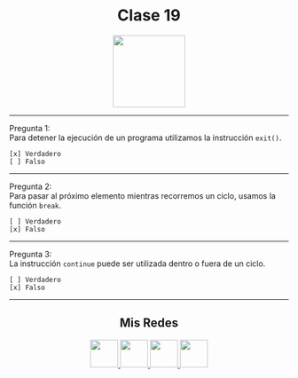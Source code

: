 <h1 align="center">Clase 19</h1>

<p align="center">
<img height=130px src="https://i.ibb.co/BL0pJF8/Polo.png"/>
</p>

-----------------------------------------------------------
Pregunta 1: <br>
Para detener la ejecución de un programa utilizamos la instrucción ```exit()```.
```
[x] Verdadero
[ ] Falso
```

-----------------------------------------------------------
Pregunta 2: <br>
Para pasar al próximo elemento mientras recorremos un ciclo, usamos la función ```break```.
```
[ ] Verdadero
[x] Falso

```

-----------------------------------------------------------
Pregunta 3: <br>
La instrucción ```continue``` puede ser utilizada dentro o fuera de un ciclo.
```
[ ] Verdadero
[x] Falso
```

-----------------------------------------------------------
<center>

<h2 align="center"> Mis Redes </h2>
<p  align="center">
<a href="https://www.linkedin.com/in/duboisfacu/" target="_blank">
  <img src="https://i.ibb.co/7VZQrXx/link.png" height=50px>
</a>
<a href="https://www.instagram.com/duboisfacu/" target="_blank">
  <img src="https://i.ibb.co/stNqbkw/ig.png" height=50px>
</a>
<a href="https://www.reddit.com/user/duboisfacu" target="_blank">
<img src="https://i.ibb.co/4T7YM0V/reddit.png" height=50px>
</a>
<a href="https://twitter.com/duboisfacu" target="_blank">
<img src="https://i.ibb.co/PxrxjS2/twitter.png" height=50px>
</a>
  </p>
</center>